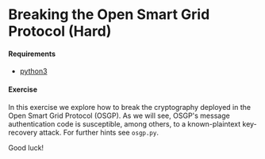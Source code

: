 # Breaking the Open Smart Grid Protocol (Hard)

#### Requirements

- [python3](https://www.python.org)

#### Exercise

In this exercise we explore how to break the cryptography deployed in the Open
Smart Grid Protocol (OSGP). As we will see, OSGP's message authentication code
is susceptible, among others, to a known-plaintext key-recovery attack. For
further hints see `osgp.py`.

Good luck!

